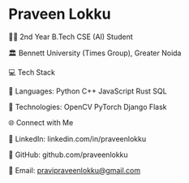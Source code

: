 # Praveen Lokku


👨‍🎓 2nd Year B.Tech CSE (AI) Student

🏛️ Bennett University (Times Group), Greater Noida

💻 Tech Stack

🔹 Languages: Python  C++  JavaScript  Rust  SQL

🔹 Technologies: OpenCV  PyTorch  Django  Flask

🌐 Connect with Me

🔗 LinkedIn: linkedin.com/in/praveenlokku

🐙 GitHub: github.com/praveenlokku

📩 Email: pravipraveenlokku@gmail.com


